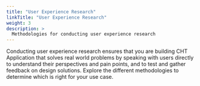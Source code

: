 ```yaml
---
title: "User Experience Research"
linkTitle: "User Experience Research"
weight: 3
description: >
  Methodologies for conducting user experience research
---
```


Conducting user experience research ensures that you are building CHT Application that solves real world problems by speaking with users directly to understand their perspectives and pain points, and to test and gather feedback on design solutions. Explore the different methodologies to determine which is right for your use case.
